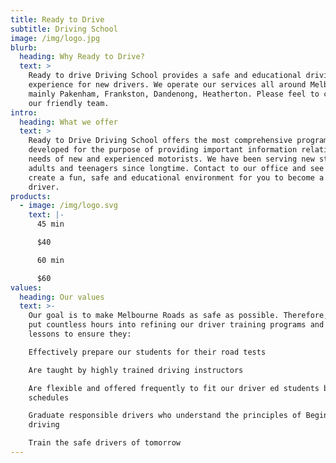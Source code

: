 ```yaml
---
title: Ready to Drive
subtitle: Driving School
image: /img/logo.jpg
blurb:
  heading: Why Ready to Drive?
  text: >
    Ready to drive Driving School provides a safe and educational driving
    experience for new drivers. We operate our services all around Melbourne
    mainly Pakenham, Frankston, Dandenong, Heatherton. Please feel to contact
    our friendly team.
intro:
  heading: What we offer
  text: >
    Ready to Drive Driving School offers the most comprehensive program
    developed for the purpose of providing important information relating to the
    needs of new and experienced motorists. We have been serving new students,
    adults and teenagers since longtime. Contact to our office and see how we
    create a fun, safe and educational environment for you to become a new
    driver.
products:
  - image: /img/logo.svg
    text: |-
      45 min

      $40

      60 min

      $60
values:
  heading: Our values
  text: >-
    Our goal is to make Melbourne Roads as safe as possible. Therefore, we have
    put countless hours into refining our driver training programs and driving
    lessons to ensure they:

    Effectively prepare our students for their road tests

    Are taught by highly trained driving instructors

    Are flexible and offered frequently to fit our driver ed students busy
    schedules

    Graduate responsible drivers who understand the principles of Beginner
    driving

    Train the safe drivers of tomorrow
---
```



